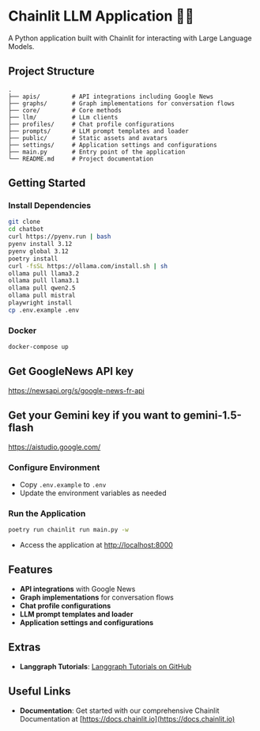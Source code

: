 # Chainlit LLM Application 🚀🤖

A Python application built with Chainlit for interacting with Large Language Models.

## Project Structure
```
.  
├── apis/         # API integrations including Google News  
├── graphs/       # Graph implementations for conversation flows
├── core/         # Core methods
├── llm/          # LLm clients
├── profiles/     # Chat profile configurations  
├── prompts/      # LLM prompt templates and loader  
├── public/       # Static assets and avatars  
├── settings/     # Application settings and configurations  
├── main.py       # Entry point of the application
└── README.md     # Project documentation
```

## Getting Started

### Install Dependencies
```bash
git clone
cd chatbot 
curl https://pyenv.run | bash
pyenv install 3.12
pyenv global 3.12
poetry install
curl -fsSL https://ollama.com/install.sh | sh
ollama pull llama3.2 
ollama pull llama3.1
ollama pull qwen2.5
ollama pull mistral
playwright install
cp .env.example .env
```

### Docker
```bash
docker-compose up
```

## Get GoogleNews API key

https://newsapi.org/s/google-news-fr-api

## Get your Gemini key if you want to gemini-1.5-flash

https://aistudio.google.com/

### Configure Environment
- Copy `.env.example` to `.env`
- Update the environment variables as needed

### Run the Application
```bash
poetry run chainlit run main.py -w
```

- Access the application at [http://localhost:8000](http://localhost:8000)

## Features
- **API integrations** with Google News
- **Graph implementations** for conversation flows
- **Chat profile configurations**
- **LLM prompt templates and loader**
- **Application settings and configurations**

## Extras
- **Langgraph Tutorials**: [Langgraph Tutorials on GitHub](https://github.com/langchain-ai/langgraph/tree/main/docs/docs/tutorials)

## Useful Links
- **Documentation**: Get started with our comprehensive Chainlit Documentation at [https://docs.chainlit.io](https://docs.chainlit.io)
